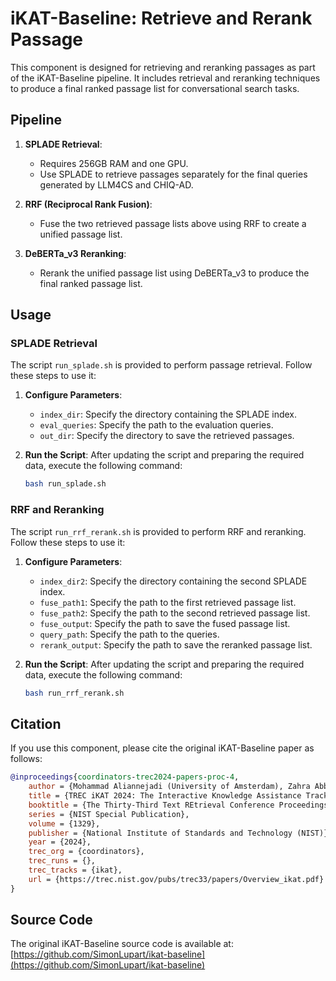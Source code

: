# iKAT-Baseline: Retrieve and Rerank Passage

This component is designed for retrieving and reranking passages as part of the iKAT-Baseline pipeline. It includes retrieval and reranking techniques to produce a final ranked passage list for conversational search tasks.

## Pipeline

1. **SPLADE Retrieval**:
   - Requires 256GB RAM and one GPU.
   - Use SPLADE to retrieve passages separately for the final queries generated by LLM4CS and CHIQ-AD.

2. **RRF (Reciprocal Rank Fusion)**:
   - Fuse the two retrieved passage lists above using RRF to create a unified passage list.

3. **DeBERTa_v3 Reranking**:
   - Rerank the unified passage list using DeBERTa_v3 to produce the final ranked passage list.

## Usage

### SPLADE Retrieval

The script `run_splade.sh` is provided to perform passage retrieval. Follow these steps to use it:

1. **Configure Parameters**:
   - `index_dir`: Specify the directory containing the SPLADE index.
   - `eval_queries`: Specify the path to the evaluation queries.
   - `out_dir`: Specify the directory to save the retrieved passages.

2. **Run the Script**: After updating the script and preparing the required data, execute the following command:

    ```bash
    bash run_splade.sh
    ```

### RRF and Reranking

The script `run_rrf_rerank.sh` is provided to perform RRF and reranking. Follow these steps to use it:

1. **Configure Parameters**:
   - `index_dir2`: Specify the directory containing the second SPLADE index.
   - `fuse_path1`: Specify the path to the first retrieved passage list.
   - `fuse_path2`: Specify the path to the second retrieved passage list.
   - `fuse_output`: Specify the path to save the fused passage list.
   - `query_path`: Specify the path to the queries.
   - `rerank_output`: Specify the path to save the reranked passage list.

2. **Run the Script**: After updating the script and preparing the required data, execute the following command:

    ```bash
    bash run_rrf_rerank.sh
    ```
    
## Citation

If you use this component, please cite the original iKAT-Baseline paper as follows:

```bibtex
@inproceedings{coordinators-trec2024-papers-proc-4,
    author = {Mohammad Aliannejadi (University of Amsterdam), Zahra Abbasiantaeb (University of Amsterdam), Simon Lupart (University of Amsterdam), Shubham Chatterjee (University of Edinburgh), Jeffrey Dalton (University of Edinburgh), Leif Azzopardi (University of Strathclyde)},
    title = {TREC iKAT 2024: The Interactive Knowledge Assistance Track Overview},
    booktitle = {The Thirty-Third Text REtrieval Conference Proceedings (TREC 2024), Gaithersburg, MD, USA, November 15-18, 2024},
    series = {NIST Special Publication},
    volume = {1329},
    publisher = {National Institute of Standards and Technology (NIST)},
    year = {2024},
    trec_org = {coordinators},
    trec_runs = {},
    trec_tracks = {ikat},
    url = {https://trec.nist.gov/pubs/trec33/papers/Overview_ikat.pdf}
}
```

## Source Code

The original iKAT-Baseline source code is available at: [https://github.com/SimonLupart/ikat-baseline](https://github.com/SimonLupart/ikat-baseline)
